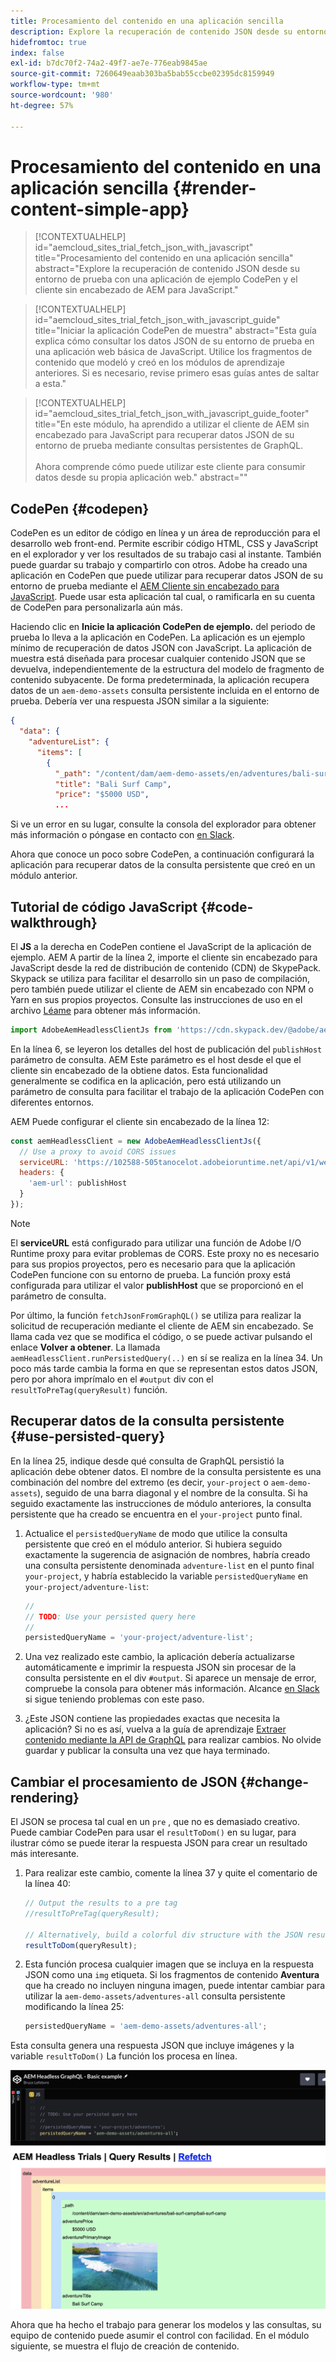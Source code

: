```yaml
---
title: Procesamiento del contenido en una aplicación sencilla
description: Explore la recuperación de contenido JSON desde su entorno de prueba con una aplicación de ejemplo CodePen y el cliente sin encabezado de AEM para JavaScript.
hidefromtoc: true
index: false
exl-id: b7dc70f2-74a2-49f7-ae7e-776eab9845ae
source-git-commit: 7260649eaab303ba5bab55ccbe02395dc8159949
workflow-type: tm+mt
source-wordcount: '980'
ht-degree: 57%

---
```



# Procesamiento del contenido en una aplicación sencilla {#render-content-simple-app}

>[!CONTEXTUALHELP]
>id="aemcloud_sites_trial_fetch_json_with_javascript"
>title="Procesamiento del contenido en una aplicación sencilla"
>abstract="Explore la recuperación de contenido JSON desde su entorno de prueba con una aplicación de ejemplo CodePen y el cliente sin encabezado de AEM para JavaScript."

>[!CONTEXTUALHELP]
>id="aemcloud_sites_trial_fetch_json_with_javascript_guide"
>title="Iniciar la aplicación CodePen de muestra"
>abstract="Esta guía explica cómo consultar los datos JSON de su entorno de prueba en una aplicación web básica de JavaScript. Utilice los fragmentos de contenido que modeló y creó en los módulos de aprendizaje anteriores. Si es necesario, revise primero esas guías antes de saltar a esta."

>[!CONTEXTUALHELP]
>id="aemcloud_sites_trial_fetch_json_with_javascript_guide_footer"
>title="En este módulo, ha aprendido a utilizar el cliente de AEM sin encabezado para JavaScript para recuperar datos JSON de su entorno de prueba mediante consultas persistentes de GraphQL.<br><br>Ahora comprende cómo puede utilizar este cliente para consumir datos desde su propia aplicación web."
>abstract=""

## CodePen {#codepen}

CodePen es un editor de código en línea y un área de reproducción para el desarrollo web front-end. Permite escribir código HTML, CSS y JavaScript en el explorador y ver los resultados de su trabajo casi al instante. También puede guardar su trabajo y compartirlo con otros. Adobe ha creado una aplicación en CodePen que puede utilizar para recuperar datos JSON de su entorno de prueba mediante el [AEM Cliente sin encabezado para JavaScript](https://github.com/adobe/aem-headless-client-js). Puede usar esta aplicación tal cual, o ramificarla en su cuenta de CodePen para personalizarla aún más.

Haciendo clic en **Inicie la aplicación CodePen de ejemplo.** del periodo de prueba lo lleva a la aplicación en CodePen. La aplicación es un ejemplo mínimo de recuperación de datos JSON con JavaScript. La aplicación de muestra está diseñada para procesar cualquier contenido JSON que se devuelva, independientemente de la estructura del modelo de fragmento de contenido subyacente. De forma predeterminada, la aplicación recupera datos de un `aem-demo-assets` consulta persistente incluida en el entorno de prueba. Debería ver una respuesta JSON similar a la siguiente:

```json
{
  "data": {
    "adventureList": {
      "items": [
        {
          "_path": "/content/dam/aem-demo-assets/en/adventures/bali-surf-camp/bali-surf-camp",
          "title": "Bali Surf Camp",
          "price": "$5000 USD",
          ...
```

Si ve un error en su lugar, consulte la consola del explorador para obtener más información o póngase en contacto con [en Slack](https://adobe-dx-support.slack.com).

Ahora que conoce un poco sobre CodePen, a continuación configurará la aplicación para recuperar datos de la consulta persistente que creó en un módulo anterior.

## Tutorial de código JavaScript {#code-walkthrough}

El **JS** a la derecha en CodePen contiene el JavaScript de la aplicación de ejemplo. AEM A partir de la línea 2, importe el cliente sin encabezado para JavaScript desde la red de distribución de contenido (CDN) de SkypePack. Skypack se utiliza para facilitar el desarrollo sin un paso de compilación, pero también puede utilizar el cliente de AEM sin encabezado con NPM o Yarn en sus propios proyectos. Consulte las instrucciones de uso en el archivo [Léame](https://github.com/adobe/aem-headless-client-js#aem-headless-client-for-javascript) para obtener más información.

```javascript
import AdobeAemHeadlessClientJs from 'https://cdn.skypack.dev/@adobe/aem-headless-client-js@v3.2.0';
```

En la línea 6, se leyeron los detalles del host de publicación del `publishHost` parámetro de consulta. AEM Este parámetro es el host desde el que el cliente sin encabezado de la obtiene datos. Esta funcionalidad generalmente se codifica en la aplicación, pero está utilizando un parámetro de consulta para facilitar el trabajo de la aplicación CodePen con diferentes entornos.

AEM Puede configurar el cliente sin encabezado de la línea 12:

```javascript
const aemHeadlessClient = new AdobeAemHeadlessClientJs({
  // Use a proxy to avoid CORS issues
  serviceURL: 'https://102588-505tanocelot.adobeioruntime.net/api/v1/web/aem/proxy',
  headers: {
    'aem-url': publishHost
  }
});
```

>[!NOTE]
>
>El **serviceURL** está configurado para utilizar una función de Adobe I/O Runtime proxy para evitar problemas de CORS. Este proxy no es necesario para sus propios proyectos, pero es necesario para que la aplicación CodePen funcione con su entorno de prueba. La función proxy está configurada para utilizar el valor **publishHost** que se proporcionó en el parámetro de consulta.

Por último, la función `fetchJsonFromGraphQL()` se utiliza para realizar la solicitud de recuperación mediante el cliente de AEM sin encabezado. Se llama cada vez que se modifica el código, o se puede activar pulsando el enlace **Volver a obtener**. La llamada `aemHeadlessClient.runPersistedQuery(..)` en sí se realiza en la línea 34. Un poco más tarde cambia la forma en que se representan estos datos JSON, pero por ahora imprímalo en el `#output` div con el `resultToPreTag(queryResult)` función.

## Recuperar datos de la consulta persistente {#use-persisted-query}

En la línea 25, indique desde qué consulta de GraphQL persistió la aplicación debe obtener datos. El nombre de la consulta persistente es una combinación del nombre del extremo (es decir, `your-project` o `aem-demo-assets`), seguido de una barra diagonal y el nombre de la consulta. Si ha seguido exactamente las instrucciones de módulo anteriores, la consulta persistente que ha creado se encuentra en el `your-project` punto final.

1. Actualice el `persistedQueryName` de modo que utilice la consulta persistente que creó en el módulo anterior. Si hubiera seguido exactamente la sugerencia de asignación de nombres, habría creado una consulta persistente denominada `adventure-list` en el punto final `your-project`, y habría establecido la variable `persistedQueryName` en `your-project/adventure-list`:

   ```javascript
   //
   // TODO: Use your persisted query here
   //
   persistedQueryName = 'your-project/adventure-list';
   ```

1. Una vez realizado este cambio, la aplicación debería actualizarse automáticamente e imprimir la respuesta JSON sin procesar de la consulta persistente en el div `#output`. Si aparece un mensaje de error, compruebe la consola para obtener más información. Alcance [en Slack](https://adobe-dx-support.slack.com) si sigue teniendo problemas con este paso.

1. ¿Este JSON contiene las propiedades exactas que necesita la aplicación? Si no es así, vuelva a la guía de aprendizaje [Extraer contenido mediante la API de GraphQL](https://experience.adobe.com/experiencemanager/learn/extract_content_using_graphql) para realizar cambios. No olvide guardar y publicar la consulta una vez que haya terminado.

## Cambiar el procesamiento de JSON {#change-rendering}

El JSON se procesa tal cual en un `pre` , que no es demasiado creativo. Puede cambiar CodePen para usar el `resultToDom()` en su lugar, para ilustrar cómo se puede iterar la respuesta JSON para crear un resultado más interesante.

1. Para realizar este cambio, comente la línea 37 y quite el comentario de la línea 40:

   ```javascript
   // Output the results to a pre tag
   //resultToPreTag(queryResult);
   
   // Alternatively, build a colorful div structure with the JSON results and render images inline
   resultToDom(queryResult);
   ```

1. Esta función procesa cualquier imagen que se incluya en la respuesta JSON como una `img` etiqueta. Si los fragmentos de contenido **Aventura** que ha creado no incluyen ninguna imagen, puede intentar cambiar para utilizar la `aem-demo-assets/adventures-all` consulta persistente modificando la línea 25:

   ```javascript
   persistedQueryName = 'aem-demo-assets/adventures-all';
   ```

Esta consulta genera una respuesta JSON que incluye imágenes y la variable `resultToDom()` La función los procesa en línea.

![Resultado de la consulta adventures-all y de la función de procesamiento resultToDom](assets/do-not-localize/adventures-all-query-result.png)

Ahora que ha hecho el trabajo para generar los modelos y las consultas, su equipo de contenido puede asumir el control con facilidad. En el módulo siguiente, se muestra el flujo de creación de contenido.
